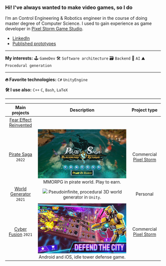 ### Hi! I've always wanted to make video games, so I do
I’m an Control Engineering & Robotics engineer in the course of doing master degree of Computer Science.
I used to gain experience as game developer in [Pixel Storm Game Studio](https://pixelstorm.pl/).

 * [LinkedIn](https://www.linkedin.com/in/micha%C5%82-wi%C4%99cek-8286b1206/)
 * [Published prototypes](https://michalwiecek.itch.io/)

___
**My interests:**
🕹 `GameDev`
🛠 `Software architecture`
🗃 `Backend`
🤖 `AI`
⛰ `Procedural generation`

___
**🔥 Favorite technologies:**
`C#` `UnityEngine`

**🛠 I use also:**
`C++`
`C`,
`Bash`,
`LaTeX`
  
___
| **Main projects**        | Description                                     | Project type           |
| :----------------------: | :---------------------------------------------------: | :----------------: |
| [Fear Effect Reinvented] | ![]()
| [Pirate Saga] `2022`     | ![](PirateSaga.png) MMORPG in pirate world. Play to earn.  | Commercial [Pixel Storm] |
| [World Generator] `2021` | ![](https://github.com/wiecek1873/WorldGenerator/blob/main/Docs/MainImage.png) Pseudoinfinite, procedural 3D world generator in `Unity`. | Personal|
| [Cyber Fusion] `2021`    |![](CyberFusion.png) Android and iOS, idle tower defense game. | Commercial [Pixel Storm] |

[Pixel Storm]: https://pixelstorm.pl/
[Cyber Fusion]: https://play.google.com/store/apps/details?id=com.PixelStorm.CyberPolice2&hl=pl&gl=US
[World Generator]: https://github.com/wiecek1873/WorldGenerator
[Pirate Saga]: https://www.facebook.com/PiratesSaga/videos/394644138877536

[MegaPixel Studio]: https://megapixel-studio.com/
[Fear Effect Reinvented]: https://www.youtube.com/watch?v=tkxIJuzBH1Y&ab_channel=ForeverEntertainment
